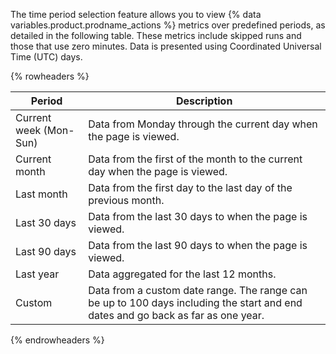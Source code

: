 The time period selection feature allows you to view {% data variables.product.prodname_actions %} metrics over predefined periods, as detailed in the following table. These metrics include skipped runs and those that use zero minutes. Data is presented using Coordinated Universal Time (UTC) days.

{% rowheaders %}

| Period                 | Description                                                                  |
|------------------------|------------------------------------------------------------------------------|
| Current week (Mon-Sun) | Data from Monday through the current day when the page is viewed.            |
| Current month          | Data from the first of the month to the current day when the page is viewed. |
| Last month             | Data from the first day to the last day of the previous month.               |
| Last 30 days           | Data from the last 30 days to when the page is viewed.                       |
| Last 90 days           | Data from the last 90 days to when the page is viewed.                       |
| Last year              | Data aggregated for the last 12 months.                                      |
| Custom                 | Data from a custom date range. The range can be up to 100 days including the start and end dates and go back as far as one year. |

{% endrowheaders %}
